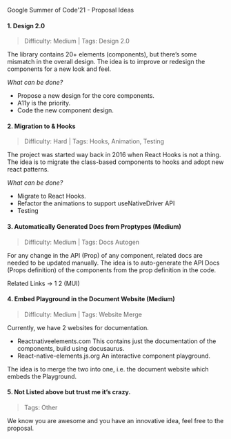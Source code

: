 Google Summer of Code'21 - Proposal Ideas

#### 1. Design 2.0

> Difficulty: Medium | Tags: Design 2.0

The library contains 20+ elements (components), but there’s some mismatch in the overall design. The idea is to improve or redesign the components for a new look and feel.

_What can be done?_

- Propose a new design for the core components.
- A11y is the priority.
- Code the new component design.

#### 2. Migration to & Hooks

> Difficulty: Hard | Tags: Hooks, Animation, Testing

The project was started way back in 2016 when React Hooks is not a thing. The idea is to migrate the class-based components to hooks and adopt new react patterns.

_What can be done?_

- Migrate to React Hooks.
- Refactor the animations to support useNativeDriver API
- Testing

#### 3. Automatically Generated Docs from Proptypes (Medium)

> Difficulty: Medium | Tags: Docs Autogen

For any change in the API (Prop) of any component, related docs are needed to be updated manually. The idea is to auto-generate the API Docs (Props definition) of the components from the prop definition in the code.

Related Links -> 1 2 (MUI)

#### 4. Embed Playground in the Document Website (Medium)

> Difficulty: Medium | Tags: Website Merge

Currently, we have 2 websites for documentation.

- Reactnativeelements.com This contains just the documentation of the components, build using docusaurus.
- React-native-elements.js.org An interactive component playground.

The idea is to merge the two into one, i.e. the document website which embeds the Playground.

#### 5. Not Listed above but trust me it’s crazy.

> Tags: Other

We know you are awesome and you have an innovative idea, feel free to the proposal.
